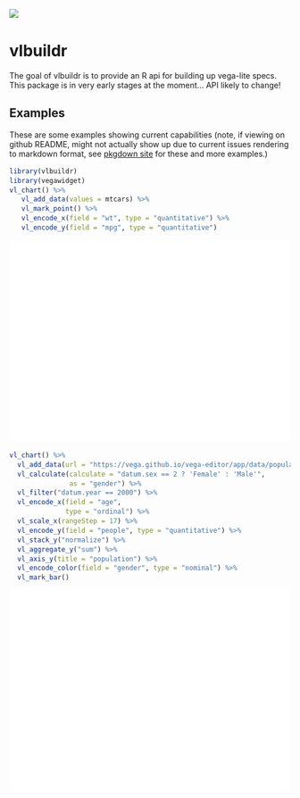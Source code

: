<!-- README.md is generated from README.Rmd. Please edit that file -->
![](https://img.shields.io/badge/lifecycle-experimental-orange.svg)

vlbuildr
========

The goal of vlbuildr is to provide an R api for building up vega-lite
specs. This package is in very early stages at the moment… API likely to
change!

Examples
--------

These are some examples showing current capabilities (note, if viewing
on github README, might not actually show up due to current issues
rendering to markdown format, see [pkgdown
site](https://aliciaschep.github.io/vlbuildr/) for these and more
examples.)

``` r
library(vlbuildr)
library(vegawidget)
vl_chart() %>%
   vl_add_data(values = mtcars) %>%
   vl_mark_point() %>%
   vl_encode_x(field = "wt", type = "quantitative") %>%
   vl_encode_y(field = "mpg", type = "quantitative") 
```

![](man/figures/README-example-1.png)

``` r
vl_chart() %>%
  vl_add_data(url = "https://vega.github.io/vega-editor/app/data/population.json") %>%
  vl_calculate(calculate = "datum.sex == 2 ? 'Female' : 'Male'", 
               as = "gender") %>%
  vl_filter("datum.year == 2000") %>%
  vl_encode_x(field = "age", 
              type = "ordinal") %>%
  vl_scale_x(rangeStep = 17) %>%
  vl_encode_y(field = "people", type = "quantitative") %>%
  vl_stack_y("normalize") %>%
  vl_aggregate_y("sum") %>%
  vl_axis_y(title = "population") %>%
  vl_encode_color(field = "gender", type = "nominal") %>%
  vl_mark_bar() 
```

![](man/figures/README-example2-1.png)
